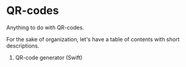# QR-codes
Anything to do with QR-codes.

For the sake of organization, let's have a table of contents with short descriptions.

1. QR-code generator (Swift)

